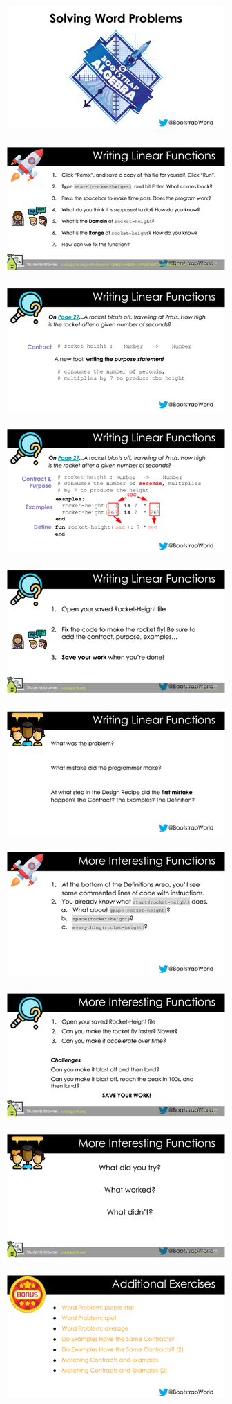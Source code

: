 #

![Solving_Word_Problems-Pyret-0000.png](Solving_Word_Problems-Pyret-0000.png)

#

![Solving_Word_Problems-Pyret-0001.png](Solving_Word_Problems-Pyret-0001.png)

#

![Solving_Word_Problems-Pyret-0002.png](Solving_Word_Problems-Pyret-0002.png)

#

![Solving_Word_Problems-Pyret-0003.png](Solving_Word_Problems-Pyret-0003.png)

#

![Solving_Word_Problems-Pyret-0004.png](Solving_Word_Problems-Pyret-0004.png)

#

![Solving_Word_Problems-Pyret-0005.png](Solving_Word_Problems-Pyret-0005.png)

#

![Solving_Word_Problems-Pyret-0006.png](Solving_Word_Problems-Pyret-0006.png)

#

![Solving_Word_Problems-Pyret-0007.png](Solving_Word_Problems-Pyret-0007.png)

#

![Solving_Word_Problems-Pyret-0008.png](Solving_Word_Problems-Pyret-0008.png)

#

![Solving_Word_Problems-Pyret-0009.png](Solving_Word_Problems-Pyret-0009.png)

